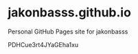 # jakonbasss.github.io
Personal GitHub Pages site for jakonbasss




































































PDHCue3rt4JYaGEha1xu
